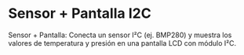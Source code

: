 # Sensor + Pantalla I2C
Sensor + Pantalla: Conecta un sensor I²C (ej. BMP280) y muestra los valores de temperatura y presión en una pantalla LCD con módulo I²C.